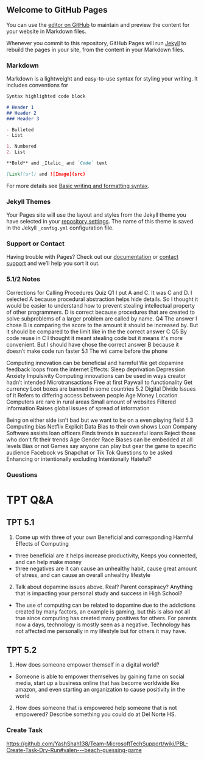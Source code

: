 ## Welcome to GitHub Pages

You can use the [editor on GitHub](https://github.com/ValenReynolds/Valen-s-Repository-Tri-3/edit/gh-pages/index.md) to maintain and preview the content for your website in Markdown files.

Whenever you commit to this repository, GitHub Pages will run [Jekyll](https://jekyllrb.com/) to rebuild the pages in your site, from the content in your Markdown files.

### Markdown

Markdown is a lightweight and easy-to-use syntax for styling your writing. It includes conventions for

```markdown
Syntax highlighted code block

# Header 1
## Header 2
### Header 3

- Bulleted
- List

1. Numbered
2. List

**Bold** and _Italic_ and `Code` text

[Link](url) and ![Image](src)
```

For more details see [Basic writing and formatting syntax](https://docs.github.com/en/github/writing-on-github/getting-started-with-writing-and-formatting-on-github/basic-writing-and-formatting-syntax).

### Jekyll Themes

Your Pages site will use the layout and styles from the Jekyll theme you have selected in your [repository settings](https://github.com/ValenReynolds/Valen-s-Repository-Tri-3/settings/pages). The name of this theme is saved in the Jekyll `_config.yml` configuration file.

### Support or Contact

Having trouble with Pages? Check out our [documentation](https://docs.github.com/categories/github-pages-basics/) or [contact support](https://support.github.com/contact) and we’ll help you sort it out.

### 5.1/2 Notes

Corrections for Calling Procedures Quiz
Q1 I put A and C. It was C and D. I selected A because procedural abstraction helps hide details. So I thought it would be easier to understand how to prevent stealing intellectual property of other programmers. D is correct because procedures that are created to solve subproblems of a larger problem are called by name.
Q4 The answer I chose B is comparing the score to the amount it should be increased by. But it should be compared to the limit like in the the correct answer C
Q5 By code reuse in C I thought it meant stealing code but it means it's more convenient. But I should have chose the correct answer B because it doesn’t make code run faster
5.1
The wii came before the phone


Computing innovation can be beneficial and harmful
We get dopamine feedback loops from the internet
Effects:
Sleep deprivation
Depression
Anxiety
Impulsivity
Computing innovations can be used in ways creator hadn’t intended
Microtransactions
Free at first
Paywall to functionality
Get currency
Loot boxes are banned in some countries
5.2
Digital Divide
Issues of it
Refers to differing access between people
Age
Money
Location
Computers are rare in rural areas
Small amount of websites
Filtered information
Raises global issues of spread of information

Being on either side isn’t bad but we want to be on a even playing field
5.3
Computing bias
Netflix
Explicit Data
Bias to their own shows
Loan Company
Software assists loan officers
Finds trends in successful loans
Reject those who don't fit their trends
Age 
Gender
Race
Biases can be embedded at all levels
Bias or not
Games say anyone can play but gear the game to specific audience
Facebook vs Snapchat or Tik Tok
Questions to be asked
Enhancing or intentionally excluding
Intentionally Hateful?

### Questions
# TPT Q&A
## TPT 5.1
1. Come up with three of your own Beneficial and corresponding Harmful Effects of Computing
- three beneficial are it helps increase productivity, Keeps you connected, and can help make money
- three negatives are it can cause an unhealthy habit, cause great amount of stress, and can cause an overall unhealthy lifestyle
2. Talk about dopamine issues above. Real? Parent conspiracy? Anything that is impacting your personal study and success in High School?
- The use of computing can be related to dopamine due to the addictions created by many factors, an example is gaming, but this is also not all true since computing has created many positives for others. For parents now a days, technology is mostly seen as a negative. Technology has not affected me personally in my lifestyle but for others it may have.
## TPT 5.2
1. How does someone empower themself in a digital world?
- Someone is able to empower themselves by gaining fame on social media, start up a business online that has become worldwide like amazon, and even starting an organization to cause positivity in the world
2. How does someone that is empowered help someone that is not empowered? Describe something you could do at Del Norte HS.

### Create Task 
https://github.com/YashShah138/Team-MicrosoftTechSupport/wiki/PBL-Create-Task-Dry-Run#valen---beach-guessing-game



